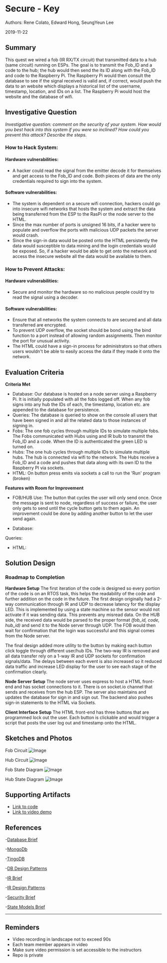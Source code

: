 # Secure - Key
Authors: Rene Colato, Edward Hong, SeungYeun Lee

2019-11-22

## Summary
This quest we wired a fob (IR RX/TX circuit) that transmitted data to a hub (same circuit) running on ESPs. The goal is to transmit the Fob_ID and a code to the hub; the hub would then send the its ID along with the Fob_ID and code to the Raspberry Pi. The Raspberry Pi would then consult the database to see if the signal received is valid and, if correct, would push the data to an website which displays a historical list of the username, timestamp, location, and IDs on a list. The Raspberry Pi would host the website and the database of wifi.

## Investigative Question
*Investigative question: comment on the security of your system. How would you best hack into this system if you were so inclined? How could you prevent this attack? Describe the steps.*

### **How to Hack System:**
#### Hardware vulnerabilities:
* A hacker could read the signal from the emitter decode it for themselves and get access to the Fob_ID and code. Both pieces of data are the only credentials required to sign into the system.
#### Software vulnerabilities:
* The system is dependent on a secure wifi connection, hackers could go into insecure wifi networks that hosts the system and extract the data being transferred from the ESP to the RasPi or the node server to the HTML.
* Since the max number of ports is unsigned 16 bits, if a hacker were to populate and overflow the ports with malicious UDP packets the server would crash.
* Since the sign-in data would be posted onto the HTML persistently the data would susceptible to data mining and the login credentials would be exposed. So, if a hacker would be able to get onto the network and access the insecure website all the data would be available to them.

### **How to Prevent Attacks:**
#### Hardware vulnerabilities:
* Secure and monitor the hardware so no malicious people could try to read the signal using a decoder.

#### Software vulnerabilities:
* Ensure that all networks the system connects to are secured and all data transferred are encrypted.
* To prevent UDP overflow, the socket should be bond using the bind function to a port instead of allowing random assignments. Then monitor the port for unusual activity.
* The HTML could have a sign-in process for administrators so that others users wouldn't be able to easily access the data if they made it onto the network.
## Evaluation Criteria
**Criteria Met**
- Database: Our database is hosted on a node server using a Raspberry Pi. It is initially populated with all the fobs logged off. When any fob signs into any hub the IDs of each, the timestamp, location etc. are appended to the database for persistence.
- Queries: The database is queried to show on the console all users that have been signed in and all the related data to those instances of signing in.
- Fobs: The one fob cycles through multiple IDs to simulate multiple fobs. The Fobs communicated with Hubs using and IR bulb to transmit the Fob_ID and a code. When the ID is authenticated the green LED is turned on.
- Hubs: The one hub cycles through multiple IDs to simulate multiple hubs. The hub is connected via wifi to the network. The Hubs receive a Fob_ID and a code and pushes that data along with its own ID to the Raspberry PI via sockets.
- HTML: On button press emits via sockets a call to run the 'Run' program (broken)

**Features with Room for Improvement**
- FOB/HUB Use: The button that cycles the user will only send once. Once the message is sent to node, regardless of success or failure, the user only gets to send until the cycle button gets to them again. An improvement could be done by adding another button to let the user send again.

- Database:

Queries:

- HTML:


## Solution Design
### Roadmap to Completion
**Hardware Setup**
The first iteration of the code is designed so every portion of the code is on an RTOS task, this helps the readability of the code and further addition on the code in the future. The first design originally had a 2-way communication through IR and UDP to decrease latency for the display LED. This is implemented by using a state machine so the sensor would not activate if it was sending data. This prevents any misread data. On the HUB side, the received data would be parsed to the proper format *(fob_id, code, hub_id)* and send it to the Node server through UDP. The FOB would then wait for confirmation that the login was successful and this signal comes from the Node server.

The final design added more utility to the button by making each button click toggle through different user/hub IDs. The two-way IR is removed and all data transfer rely on a 1-way IR and UDP sockets for confirmation signals/data. The delays between each event is also increased so it reduced data traffic and increase LED display for the user to see each stage of the confirmation clearly.

**Node Server Setup**
The node server uses express to host a HTML front-end and has socket connections to it. There is on socket.io channel that sends and receives from the hub ESP. The server also maintains and updates the database for sign in and sign out. The backend also pushes sign-in statements to the HTML via Sockets.

**Client Interface Setup**
The HTML front-end has three buttons that are programmed lock out the user. Each button is clickable and would trigger a script that posts the user log out and timestamp onto the HTML.

## Sketches and Photos

Fob Circuit
![Image](https://github.com/BU-EC444/Team1-Lee-Hong-Colato/blob/master/quest-5/images/Fob_Circuit.jpg)

Hub Circuit
![Image](https://github.com/BU-EC444/Team1-Lee-Hong-Colato/blob/master/quest-5/images/Hub_Circuit.jpg)

Fob State Diagram
![Image](https://github.com/BU-EC444/Team1-Lee-Hong-Colato/blob/master/quest-5/images/fob_state.png)

Hub State Diagram
![Image](https://github.com/BU-EC444/Team1-Lee-Hong-Colato/blob/master/quest-5/images/hub_state.png)

## Supporting Artifacts
- [Link to code](https://github.com/BU-EC444/Team1-Lee-Hong-Colato/tree/master/quest-5/code)
- [Link to video demo](https://www.youtube.com/watch?v=s3UhZmu-Y_E)

## References

-[Database Brief](http://whizzer.bu.edu/skills/tingodb)

-[MongoDb](https://www.w3schools.com/nodejs/nodejs_mongodb.asp)

-[TingoDB](http://www.tingodb.com/)

-[DB Design Patterns](http://whizzer.bu.edu/briefs/design-patterns/dp-db)

-[IR Brief](http://whizzer.bu.edu/skills/ir-tx-rx)

-[IR Design Patterns](http://whizzer.bu.edu/briefs/design-patterns/dp-irtxrx)

-[Security Brief](http://whizzer.bu.edu/skills/security)

-[State Models Brief](http://whizzer.bu.edu/skills/state-models)

-----

## Reminders

- Video recording in landscape not to exceed 90s
- Each team member appears in video
- Make sure video permission is set accessible to the instructors
- Repo is private
